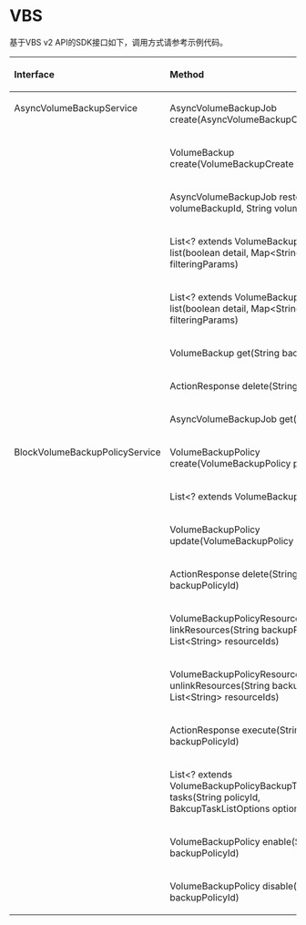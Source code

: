 # VBS<a name="sdk_11_0011"></a>

基于VBS v2 API的SDK接口如下，调用方式请参考示例代码。

<a name="table65847680"></a>
<table><thead align="left"><tr id="row38664423"><th class="cellrowborder" valign="top" width="28.689999999999998%" id="mcps1.1.4.1.1"><p id="p44810590"><a name="p44810590"></a><a name="p44810590"></a>Interface</p>
</th>
<th class="cellrowborder" valign="top" width="35.96%" id="mcps1.1.4.1.2"><p id="p5779136"><a name="p5779136"></a><a name="p5779136"></a>Method</p>
</th>
<th class="cellrowborder" valign="top" width="35.35%" id="mcps1.1.4.1.3"><p id="p65456887"><a name="p65456887"></a><a name="p65456887"></a>API</p>
</th>
</tr>
</thead>
<tbody><tr id="row407659"><td class="cellrowborder" rowspan="8" valign="top" width="28.689999999999998%" headers="mcps1.1.4.1.1 "><p id="p1524012110577"><a name="p1524012110577"></a><a name="p1524012110577"></a>AsyncVolumeBackupService</p>
</td>
<td class="cellrowborder" valign="top" width="35.96%" headers="mcps1.1.4.1.2 "><p id="p17686124716526"><a name="p17686124716526"></a><a name="p17686124716526"></a>AsyncVolumeBackupJob create(AsyncVolumeBackupCreate cvbc)</p>
</td>
<td class="cellrowborder" valign="top" width="35.35%" headers="mcps1.1.4.1.3 "><p id="p53319751181248"><a name="p53319751181248"></a><a name="p53319751181248"></a>POST /v2/{tenant_id}/cloudbackups</p>
</td>
</tr>
<tr id="row41825741"><td class="cellrowborder" valign="top" headers="mcps1.1.4.1.1 "><p id="p1819205555213"><a name="p1819205555213"></a><a name="p1819205555213"></a>VolumeBackup create(VolumeBackupCreate vbc)</p>
</td>
<td class="cellrowborder" valign="top" headers="mcps1.1.4.1.2 "><p id="p14066452181248"><a name="p14066452181248"></a><a name="p14066452181248"></a>Post /v2/{project_id}/backups</p>
</td>
</tr>
<tr id="row27781335"><td class="cellrowborder" valign="top" headers="mcps1.1.4.1.1 "><p id="p193061537532"><a name="p193061537532"></a><a name="p193061537532"></a>AsyncVolumeBackupJob restore(String volumeBackupId, String volumeId)</p>
</td>
<td class="cellrowborder" valign="top" headers="mcps1.1.4.1.2 "><p id="p53896352181248"><a name="p53896352181248"></a><a name="p53896352181248"></a>POST /v2/{tenant_id}/cloudbackups/{backup_id}/restore</p>
</td>
</tr>
<tr id="row60341581174028"><td class="cellrowborder" valign="top" headers="mcps1.1.4.1.1 "><p id="p154320243543"><a name="p154320243543"></a><a name="p154320243543"></a>List&lt;? extends VolumeBackup&gt; list(boolean detail, Map&lt;String, String&gt; filteringParams)</p>
</td>
<td class="cellrowborder" valign="top" headers="mcps1.1.4.1.2 "><p id="p31755374181248"><a name="p31755374181248"></a><a name="p31755374181248"></a>GET /v2/{tenant_id}/backups</p>
</td>
</tr>
<tr id="row3579130717415"><td class="cellrowborder" valign="top" headers="mcps1.1.4.1.1 "><p id="p63911232105413"><a name="p63911232105413"></a><a name="p63911232105413"></a>List&lt;? extends VolumeBackup&gt; list(boolean detail, Map&lt;String, String&gt; filteringParams)</p>
</td>
<td class="cellrowborder" valign="top" headers="mcps1.1.4.1.2 "><p id="p64218761181248"><a name="p64218761181248"></a><a name="p64218761181248"></a>GET /v2/{tenant_id}/backups/detail</p>
</td>
</tr>
<tr id="row3043936917418"><td class="cellrowborder" valign="top" headers="mcps1.1.4.1.1 "><p id="p1491584019544"><a name="p1491584019544"></a><a name="p1491584019544"></a>VolumeBackup get(String backupId)</p>
</td>
<td class="cellrowborder" valign="top" headers="mcps1.1.4.1.2 "><p id="p40599109181248"><a name="p40599109181248"></a><a name="p40599109181248"></a>GET /v2/{tenant_id}/backups/{backup_id}</p>
</td>
</tr>
<tr id="row16105474174112"><td class="cellrowborder" valign="top" headers="mcps1.1.4.1.1 "><p id="p4945448165411"><a name="p4945448165411"></a><a name="p4945448165411"></a>ActionResponse delete(String backupId)</p>
</td>
<td class="cellrowborder" valign="top" headers="mcps1.1.4.1.2 "><p id="p1741563181248"><a name="p1741563181248"></a><a name="p1741563181248"></a>DELETE /v2/{tenant_id}/backups/{backup_id}</p>
</td>
</tr>
<tr id="row34707136174115"><td class="cellrowborder" valign="top" headers="mcps1.1.4.1.1 "><p id="p1316551541"><a name="p1316551541"></a><a name="p1316551541"></a>AsyncVolumeBackupJob get(String jobId)</p>
</td>
<td class="cellrowborder" valign="top" headers="mcps1.1.4.1.2 "><p id="p61640400181248"><a name="p61640400181248"></a><a name="p61640400181248"></a>GET /v1/{tenant_id}/jobs/{job_id}</p>
</td>
</tr>
<tr id="row51034272"><td class="cellrowborder" rowspan="10" valign="top" width="28.689999999999998%" headers="mcps1.1.4.1.1 "><p id="p181802256577"><a name="p181802256577"></a><a name="p181802256577"></a>BlockVolumeBackupPolicyService</p>
</td>
<td class="cellrowborder" valign="top" width="35.96%" headers="mcps1.1.4.1.2 "><p id="p1197212665511"><a name="p1197212665511"></a><a name="p1197212665511"></a>VolumeBackupPolicy create(VolumeBackupPolicy policy)</p>
</td>
<td class="cellrowborder" valign="top" width="35.35%" headers="mcps1.1.4.1.3 "><p id="p17659298181351"><a name="p17659298181351"></a><a name="p17659298181351"></a>POST /v2/{tenant_id}/backuppolicy</p>
</td>
</tr>
<tr id="row5122214"><td class="cellrowborder" valign="top" headers="mcps1.1.4.1.1 "><p id="p48142257181339"><a name="p48142257181339"></a><a name="p48142257181339"></a>List&lt;? extends VolumeBackupPolicy&gt; list()</p>
</td>
<td class="cellrowborder" valign="top" headers="mcps1.1.4.1.2 "><p id="p55835538181351"><a name="p55835538181351"></a><a name="p55835538181351"></a>GET /v2/{tenant_id}/backuppolicy</p>
</td>
</tr>
<tr id="row1986696"><td class="cellrowborder" valign="top" headers="mcps1.1.4.1.1 "><p id="p332422516556"><a name="p332422516556"></a><a name="p332422516556"></a>VolumeBackupPolicy update(VolumeBackupPolicy updated)</p>
</td>
<td class="cellrowborder" valign="top" headers="mcps1.1.4.1.2 "><p id="p36135881181351"><a name="p36135881181351"></a><a name="p36135881181351"></a>PUT /v2/{tenant_id}/backuppolicy/{policy_id}</p>
</td>
</tr>
<tr id="row3918391418131"><td class="cellrowborder" valign="top" headers="mcps1.1.4.1.1 "><p id="p156821933145515"><a name="p156821933145515"></a><a name="p156821933145515"></a>ActionResponse delete(String backupPolicyId)</p>
</td>
<td class="cellrowborder" valign="top" headers="mcps1.1.4.1.2 "><p id="p36382858181351"><a name="p36382858181351"></a><a name="p36382858181351"></a>DELETE /v2/{tenant_id}/backuppolicy/{policy_id}</p>
</td>
</tr>
<tr id="row2963296618134"><td class="cellrowborder" valign="top" headers="mcps1.1.4.1.1 "><p id="p56198331181339"><a name="p56198331181339"></a><a name="p56198331181339"></a>VolumeBackupPolicyResourceActionResult linkResources(String backupPolicyId, List&lt;String&gt; resourceIds)</p>
</td>
<td class="cellrowborder" valign="top" headers="mcps1.1.4.1.2 "><p id="p15102624181351"><a name="p15102624181351"></a><a name="p15102624181351"></a>POST /v2/{tenant_id}/backuppolicyresources</p>
</td>
</tr>
<tr id="row928682118137"><td class="cellrowborder" valign="top" headers="mcps1.1.4.1.1 "><p id="p157741452145515"><a name="p157741452145515"></a><a name="p157741452145515"></a>VolumeBackupPolicyResourceActionResult unlinkResources(String backupPolicyId, List&lt;String&gt; resourceIds)</p>
</td>
<td class="cellrowborder" valign="top" headers="mcps1.1.4.1.2 "><p id="p3959839181351"><a name="p3959839181351"></a><a name="p3959839181351"></a>POST /v2/{tenant_id}/backuppolicyresources/{policy_id}/deleted_resources</p>
</td>
</tr>
<tr id="row4080558918139"><td class="cellrowborder" valign="top" headers="mcps1.1.4.1.1 "><p id="p1641137568"><a name="p1641137568"></a><a name="p1641137568"></a>ActionResponse execute(String backupPolicyId)</p>
</td>
<td class="cellrowborder" valign="top" headers="mcps1.1.4.1.2 "><p id="p1041696181351"><a name="p1041696181351"></a><a name="p1041696181351"></a>POST /v2/{tenant_id}/backuppolicy/{policy_id}/action</p>
</td>
</tr>
<tr id="row58618560181312"><td class="cellrowborder" valign="top" headers="mcps1.1.4.1.1 "><p id="p60454883181339"><a name="p60454883181339"></a><a name="p60454883181339"></a>List&lt;? extends VolumeBackupPolicyBackupTask&gt; tasks(String policyId, BakcupTaskListOptions options)</p>
</td>
<td class="cellrowborder" valign="top" headers="mcps1.1.4.1.2 "><p id="p21199496181351"><a name="p21199496181351"></a><a name="p21199496181351"></a>GET /v2/{tenant_id}/backuppolicy/{policy_id}/backuptasks</p>
</td>
</tr>
<tr id="row28367869181318"><td class="cellrowborder" valign="top" headers="mcps1.1.4.1.1 "><p id="p1639914152569"><a name="p1639914152569"></a><a name="p1639914152569"></a>VolumeBackupPolicy enable(String backupPolicyId)</p>
</td>
<td class="cellrowborder" valign="top" headers="mcps1.1.4.1.2 "><p id="p19394241181351"><a name="p19394241181351"></a><a name="p19394241181351"></a>PUT /v2/{tenant_id}/backuppolicy/{policy_id}</p>
</td>
</tr>
<tr id="row38459673181320"><td class="cellrowborder" valign="top" headers="mcps1.1.4.1.1 "><p id="p36487879181339"><a name="p36487879181339"></a><a name="p36487879181339"></a>VolumeBackupPolicy disable(String backupPolicyId)</p>
</td>
<td class="cellrowborder" valign="top" headers="mcps1.1.4.1.2 "><p id="p45540478181351"><a name="p45540478181351"></a><a name="p45540478181351"></a>PUT /v2/{tenant_id}/backuppolicy/{policy_id}</p>
</td>
</tr>
</tbody>
</table>

